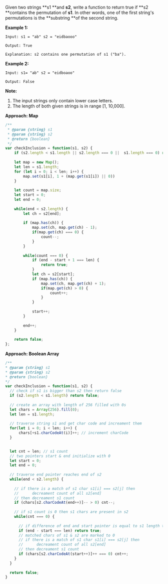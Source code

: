 Given two strings **s1 **and **s2**, write a function to return true if **s2 **contains the permutation of **s1**. In other words, one of the first string's permutations is the **substring **of the second string.

**Example 1:**

```
Input: s1 = "ab" s2 = "eidbaooo"

Output: True

Explanation: s2 contains one permutation of s1 ("ba").
```

**Example 2:**

```
Input: s1= "ab" s2 = "eidboaoo"

Output: False
```

**Note:**

1. The input strings only contain lower case letters.
2. The length of both given strings is in range \[1, 10,000\].

**Approach: Map**

```js
/**
 * @param {string} s1
 * @param {string} s2
 * @return {boolean}
 */
var checkInclusion = function(s1, s2) {
    if (s2.length < s1.length || s2.length === 0 ||  s1.length === 0) return false;
    
    let map = new Map();
    let len = s1.length;
    for (let i = 0; i < len; i++) {
        map.set(s1[i], 1 + (map.get(s1[i]) || 0))
    }
    
    let count = map.size; 
    let start = 0;
    let end = 0;
    
    while(end < s2.length) {
        let ch = s2[end];
        
        if (map.has(ch)) { 
            map.set(ch, map.get(ch) - 1); 
            if(map.get(ch) === 0) {
                count--;
            }
        }
        
        while(count === 0) {
            if (end - start + 1 === len) {
                return true;
            }
            let ch = s2[start]; 
            if (map.has(ch)) {
                map.set(ch, map.get(ch) + 1);
                if(map.get(ch) > 0) {
                    count++;
                } 
            }
            
            start++;
        }
        
        end++;
    }
    
    return false;
};
```



**Approach: Boolean Array**

```js
/**
* @param {string} s1
* @param {string} s2
* @return {boolean}
*/
var checkInclusion = function(s1, s2) {
  // check if s1 is bigger than s2 then return false  
  if (s2.length < s1.length) return false;
  
  // create an array with length of 256 filled with 0s
  let chars = Array(256).fill(0);
  let len = s1.length;
  
  // traverse string s1 and get char code and increament them
  for(let i = 0; i < len; i++) {
      chars[+s1.charCodeAt(i)]++; // increment charCode 
  }

  
  let cnt = len; // s1 count
  // two pointers start & end initialize with 0
  let start = 0;
  let end = 0;
  
  // traverse end pointer reaches end of s2
  while(end < s2.length) {
  
    // if there is a match of s1 char s1[i] === s2[j] then 
    //      decreament count of all s2[end] 
    // then decreament s1 count
    if (chars[s2.charCodeAt(end++)]-- > 0) cnt--;
    
    // if s1 count is 0 then s1 chars are present in s2
    while(cnt === 0) {
  
      // if difference of end and start pointer is equal to s1 length then its found  
      if (end - start === len) return true;
      // matched chars of s1 & s2 are marked to 0
      // if there is a match of s1 char s1[i] === s2[j] then 
      //      decreament count of all s2[end] 
      // then decreament s1 count 
      if (chars[s2.charCodeAt(start++)]++ === 0) cnt++;
    }
  }
  
  return false;
}
```



